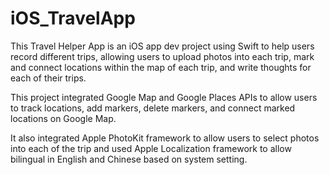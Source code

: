 # iOS_TravelApp

This Travel Helper App is an iOS app dev project using Swift to help users record different trips, allowing users to upload photos into each trip, mark and connect locations within the map of each trip, and write thoughts for each of their trips.

This project integrated Google Map and Google Places APIs to allow users to track locations, add markers, delete markers, and connect marked locations on Google Map.

It also integrated Apple PhotoKit framework to allow users to select photos into each of the trip and used Apple Localization framework to allow bilingual in English and Chinese based on system setting.
